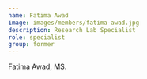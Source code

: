 ```yaml
---
name: Fatima Awad
image: images/members/fatima-awad.jpg
description: Research Lab Specialist
role: specialist
group: former
---
```

Fatima Awad, MS.
